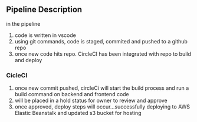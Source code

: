 ## Pipeline Description

in the pipeline
1. code is written in vscode
2. using git commands, code is staged, commited and pushed to a github repo
3. once new code hits repo. CircleCI has been integrated with repo to build and deploy

### CicleCI
1. once new commit pushed, circleCi will start the build process and run a build command on backend and frontend code
2. will be placed in a hold status for owner to review and approve
3. once approved, deploy steps will occur...successfully deploying to AWS Elastic Beanstalk and updated s3 bucket for hosting